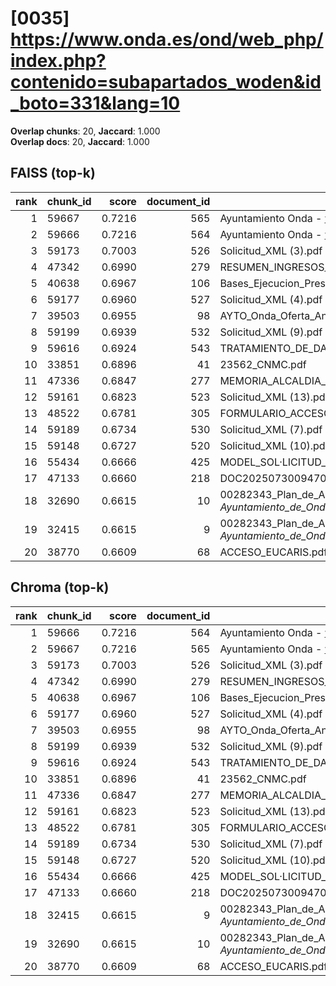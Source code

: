 # [0035] https://www.onda.es/ond/web_php/index.php?contenido=subapartados_woden&id_boto=331&lang=10

**Overlap chunks**: 20, **Jaccard**: 1.000  
**Overlap docs**: 20, **Jaccard**: 1.000

## FAISS (top-k)
rank | chunk_id | score | document_id | title
---:|---|---:|---:|---
1 | 59667 | 0.7216 | 565 | Ayuntamiento Onda - www.onda.es
2 | 59666 | 0.7216 | 564 | Ayuntamiento Onda - www.onda.es
3 | 59173 | 0.7003 | 526 | Solicitud_XML (3).pdf
4 | 47342 | 0.6990 | 279 | RESUMEN_INGRESOS_2025.pdf_1742285328909.pdf
5 | 40638 | 0.6967 | 106 | Bases_Ejecucion_Presupuesto_2025.pdf
6 | 59177 | 0.6960 | 527 | Solicitud_XML (4).pdf
7 | 39503 | 0.6955 | 98 | AYTO_Onda_Oferta_Anexo_I_firmado.pdf.pdf
8 | 59199 | 0.6939 | 532 | Solicitud_XML (9).pdf
9 | 59616 | 0.6924 | 543 | TRATAMIENTO_DE_DATOS.pdf
10 | 33851 | 0.6896 | 41 | 23562_CNMC.pdf
11 | 47336 | 0.6847 | 277 | MEMORIA_ALCALDIA_PRESUPUESTO_2025.pdf_1742285328938.pdf
12 | 59161 | 0.6823 | 523 | Solicitud_XML (13).pdf
13 | 48522 | 0.6781 | 305 | FORMULARIO_ACCESO_PID.pdf
14 | 59189 | 0.6734 | 530 | Solicitud_XML (7).pdf
15 | 59148 | 0.6727 | 520 | Solicitud_XML (10).pdf
16 | 55434 | 0.6666 | 425 | MODEL_SOL·LICITUD_ESCOLETA_ESTIU_2025 (1).pdf
17 | 47133 | 0.6660 | 218 | DOC20250730094702ANEXO_I_signed.pdf.pdf
18 | 32690 | 0.6615 | 10 | 00282343_Plan_de_Adecuacion_al_ENS_-_Ayuntamiento_de_Onda_(1).pdf.pdf
19 | 32415 | 0.6615 | 9 | 00282343_Plan_de_Adecuacion_al_ENS_-_Ayuntamiento_de_Onda_(1).pdf (1).pdf
20 | 38770 | 0.6609 | 68 | ACCESO_EUCARIS.pdf

## Chroma (top-k)
rank | chunk_id | score | document_id | title
---:|---|---:|---:|---
1 | 59666 | 0.7216 | 564 | Ayuntamiento Onda - www.onda.es
2 | 59667 | 0.7216 | 565 | Ayuntamiento Onda - www.onda.es
3 | 59173 | 0.7003 | 526 | Solicitud_XML (3).pdf
4 | 47342 | 0.6990 | 279 | RESUMEN_INGRESOS_2025.pdf_1742285328909.pdf
5 | 40638 | 0.6967 | 106 | Bases_Ejecucion_Presupuesto_2025.pdf
6 | 59177 | 0.6960 | 527 | Solicitud_XML (4).pdf
7 | 39503 | 0.6955 | 98 | AYTO_Onda_Oferta_Anexo_I_firmado.pdf.pdf
8 | 59199 | 0.6939 | 532 | Solicitud_XML (9).pdf
9 | 59616 | 0.6924 | 543 | TRATAMIENTO_DE_DATOS.pdf
10 | 33851 | 0.6896 | 41 | 23562_CNMC.pdf
11 | 47336 | 0.6847 | 277 | MEMORIA_ALCALDIA_PRESUPUESTO_2025.pdf_1742285328938.pdf
12 | 59161 | 0.6823 | 523 | Solicitud_XML (13).pdf
13 | 48522 | 0.6781 | 305 | FORMULARIO_ACCESO_PID.pdf
14 | 59189 | 0.6734 | 530 | Solicitud_XML (7).pdf
15 | 59148 | 0.6727 | 520 | Solicitud_XML (10).pdf
16 | 55434 | 0.6666 | 425 | MODEL_SOL·LICITUD_ESCOLETA_ESTIU_2025 (1).pdf
17 | 47133 | 0.6660 | 218 | DOC20250730094702ANEXO_I_signed.pdf.pdf
18 | 32415 | 0.6615 | 9 | 00282343_Plan_de_Adecuacion_al_ENS_-_Ayuntamiento_de_Onda_(1).pdf (1).pdf
19 | 32690 | 0.6615 | 10 | 00282343_Plan_de_Adecuacion_al_ENS_-_Ayuntamiento_de_Onda_(1).pdf.pdf
20 | 38770 | 0.6609 | 68 | ACCESO_EUCARIS.pdf
